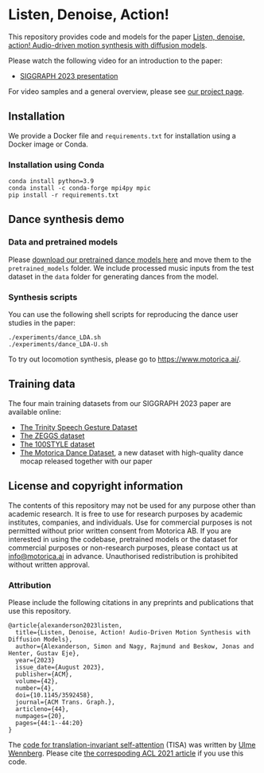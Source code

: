 # Listen, Denoise, Action!
This repository provides code and models for the paper [Listen, denoise, action! Audio-driven motion synthesis with diffusion models](https://arxiv.org/abs/2211.09707).

Please watch the following video for an introduction to the paper:
* [SIGGRAPH 2023 presentation](https://youtu.be/Qfd2EpzWgok)

For video samples and a general overview, please see [our project page](https://www.speech.kth.se/research/listen-denoise-action/).

## Installation
We provide a Docker file and `requirements.txt` for installation using a Docker image or Conda.

### Installation using Conda
```
conda install python=3.9
conda install -c conda-forge mpi4py mpic
pip install -r requirements.txt
```

## Dance synthesis demo
### Data and pretrained models
Please [download our pretrained dance models here](https://zenodo.org/record/8156769) and move them to the `pretrained_models` folder.
We include processed music inputs from the test dataset in the `data` folder for generating dances from the model.

### Synthesis scripts
You can use the following shell scripts for reproducing the dance user studies in the paper:
```
./experiments/dance_LDA.sh
./experiments/dance_LDA-U.sh
```
To try out locomotion synthesis, please go to https://www.motorica.ai/.

## Training data
The four main training datasets from our SIGGRAPH 2023 paper are available online:
* [The Trinity Speech Gesture Dataset](https://trinityspeechgesture.scss.tcd.ie/)
* [The ZEGGS dataset](https://github.com/ubisoft/ubisoft-laforge-ZeroEGGS)
* [The 100STYLE dataset](https://www.ianxmason.com/100style/)
* [The Motorica Dance Dataset](https://github.com/simonalexanderson/MotoricaDanceDataset/), a new dataset with high-quality dance mocap released together with our paper

## License and copyright information
The contents of this repository may not be used for any purpose other than academic research. It is free to use for research purposes by academic institutes, companies, and individuals. Use for commercial purposes is not permitted without prior written consent from Motorica AB. If you are interested in using the codebase, pretrained models or the dataset for commercial purposes or non-research purposes, please contact us at info@motorica.ai in advance. Unauthorised redistribution is prohibited without written approval.

### Attribution
Please include the following citations in any preprints and publications that use this repository.
```
@article{alexanderson2023listen,
  title={Listen, Denoise, Action! Audio-Driven Motion Synthesis with Diffusion Models},
  author={Alexanderson, Simon and Nagy, Rajmund and Beskow, Jonas and Henter, Gustav Eje},
  year={2023}
  issue_date={August 2023},
  publisher={ACM},
  volume={42},
  number={4},
  doi={10.1145/3592458},
  journal={ACM Trans. Graph.},
  articleno={44},
  numpages={20},
  pages={44:1--44:20}
}
```
The [code for translation-invariant self-attention](https://github.com/ulmewennberg/tisa) (TISA) was written by [Ulme Wennberg](https://www.kth.se/profile/ulme). Please cite [the correspoding ACL 2021 article](https://aclanthology.org/2021.acl-short.18) if you use this code.
